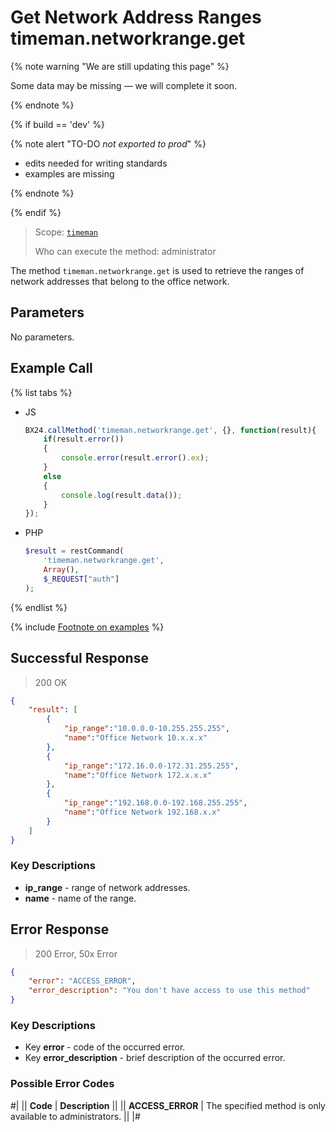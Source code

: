 # Get Network Address Ranges timeman.networkrange.get

{% note warning "We are still updating this page" %}

Some data may be missing — we will complete it soon.

{% endnote %}

{% if build == 'dev' %}

{% note alert "TO-DO _not exported to prod_" %}

- edits needed for writing standards
- examples are missing

{% endnote %}

{% endif %}

> Scope: [`timeman`](../../scopes/permissions.md)
>
> Who can execute the method: administrator

The method `timeman.networkrange.get` is used to retrieve the ranges of network addresses that belong to the office network.

## Parameters

No parameters.

## Example Call

{% list tabs %}

- JS

    ```js
    BX24.callMethod('timeman.networkrange.get', {}, function(result){
        if(result.error())
        {
            console.error(result.error().ex);
        }
        else
        {
            console.log(result.data());
        }
    });
    ```

- PHP

    ```php
    $result = restCommand(
        'timeman.networkrange.get',
        Array(),
        $_REQUEST["auth"]
    );
    ```

{% endlist %}

{% include [Footnote on examples](../../../_includes/examples.md) %}

## Successful Response

> 200 OK
```json
{
    "result": [
        {
            "ip_range":"10.0.0.0-10.255.255.255",
            "name":"Office Network 10.x.x.x"
        },
        {
            "ip_range":"172.16.0.0-172.31.255.255",
            "name":"Office Network 172.x.x.x"
        },
        {
            "ip_range":"192.168.0.0-192.168.255.255",
            "name":"Office Network 192.168.x.x"
        }
    ]
}
```

### Key Descriptions

- **ip_range** - range of network addresses.
- **name** - name of the range.

## Error Response

> 200 Error, 50x Error
```json
{
    "error": "ACCESS_ERROR",
    "error_description": "You don't have access to use this method"
}
```
### Key Descriptions

- Key **error** - code of the occurred error.
- Key **error_description** - brief description of the occurred error.

### Possible Error Codes

#|
|| **Code** | **Description** ||
|| **ACCESS_ERROR** | The specified method is only available to administrators. ||
|#